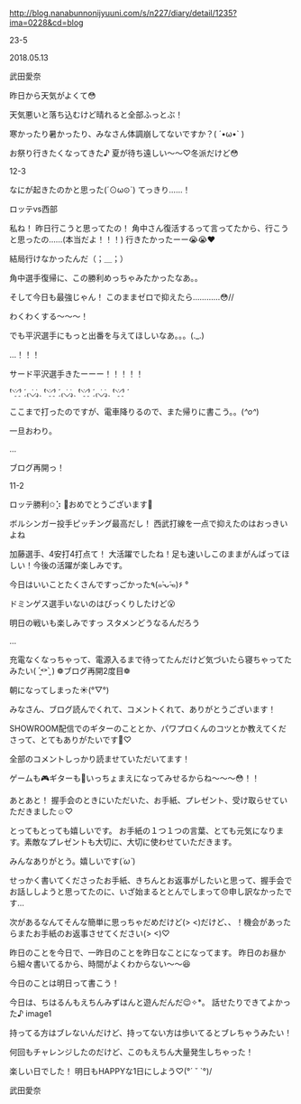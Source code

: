 http://blog.nanabunnonijyuuni.com/s/n227/diary/detail/1235?ima=0228&cd=blog




23-5

2018.05.13

武田愛奈



昨日から天気がよくて😳

天気悪いと落ち込むけど晴れると全部ふっとぶ！







寒かったり暑かったり、みなさん体調崩してないですか？( ´•ω•` )











お祭り行きたくなってきた♪
夏が待ち遠しい〜〜♡冬派だけど😳















12-3

なにが起きたのかと思った(´⊙ω⊙`)
てっきり……！

ロッテvs西部



私ね！
昨日行こうと思ってたの！
角中さん復活するって言ってたから、行こうと思ったの……(本当だよ！！！)
行きたかったーー😭😭❤️

結局行けなかったんだ（；＿；）



角中選手復帰に、この勝利めっちゃみたかったなあ。。






そして今日も最強じゃん！
このままゼロで抑えたら…………😳//


わくわくする〜〜〜！







でも平沢選手にもっと出番を与えてほしいなあ。。。(._.)











…！！！


サード平沢選手きたーーー！！！！！




 ̀⁽⸌̠̇⸍̠̇⁾ ́ˏ₍⸜̠̇⸝̠̇₎ˎ ̀⁽⸌̠̇⸍̠̇⁾ ́ˏ₍⸜̠̇⸝̠̇₎ˎ ̀⁽⸌̠̇⸍̠̇⁾ ́ˏ₍⸜̠̇⸝̠̇₎ˎ ̀⁽⸌̠̇⸍̠̇⁾ ́




ここまで打ったのですが、電車降りるので、また帰りに書こう。。(*^o^*)



一旦おわり。








…


ブログ再開っ！





11-2

ロッテ勝利✩︎⡱
🎈おめでとうございます🎈



ボルシンガー投手ピッチング最高だし！
西武打線を一点で抑えたのはおっきいよね

加藤選手、4安打4打点て！
大活躍でしたね！足も速いしこのままがんばってほしい！今後の活躍が楽しみです。



今日はいいことたくさんですっごかった٩(๑˃̵ᴗ˂̵๑)۶ °



ドミンゲス選手いないのはびっくりしたけど😮



明日の戦いも楽しみですっ
スタメンどうなるんだろう












…




充電なくなっちゃって、電源入るまで待ってたんだけど気づいたら寝ちゃってたみたい( ˊ̱˂˃ˋ̱ )
❁︎ブログ再開2度目❁︎



朝になってしまった☀️(°▽°)





みなさん、ブログ読んでくれて、コメントくれて、ありがとうございます！

SHOWROOM配信でのギターのこととか、パワプロくんのコツとか教えてくださって、とてもありがたいです🙏♡

全部のコメントしっかり読ませていただいてます！




ゲームも🎮ギターも🎸いっちょまえになってみせるからね〜〜〜😳！！








あとあと！
握手会のときにいただいた、お手紙、プレゼント、受け取らせていただきました☺️♡

とってもとっても嬉しいです。
お手紙の１つ１つの言葉、とても元気になります。素敵なプレゼントも大切に、大切に使わせていただきます。

みんなありがとう。嬉しいです(*´ω`*)




せっかく書いてくださったお手紙、きちんとお返事がしたいと思って、握手会でお話ししようと思ってたのに、いざ始まるととんでしまって😞申し訳なかったです…

次があるなんてそんな簡単に思っちゃだめだけど(> <)だけど、、！機会があったらまたお手紙のお返事させてください(> <)♡













昨日のことを今日で、一昨日のことを昨日なことになってます。
昨日のお昼から細々書いてるから、時間がよくわからない〜〜😆

今日のことは明日って書こう！











今日は、ちはるんもえちんみずはんと遊んだんだ😉✧︎*。
話せたりできてよかった♪
image1

持ってる方はブレないんだけど、持ってない方は歩いてるとブレちゃうみたい！

何回もチャレンジしたのだけど、このもえちん大量発生しちゃった！








楽しい日でした！
明日もHAPPYな1日にしよう♡︎(°´ ˘ `°)/


武田愛奈 